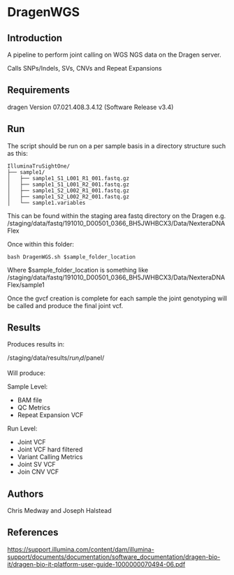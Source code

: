# DragenWGS


 ## Introduction


 A pipeline to perform joint calling on WGS NGS data on the Dragen server.


 Calls SNPs/Indels, SVs, CNVs and Repeat Expansions


 ## Requirements

 dragen Version 07.021.408.3.4.12 (Software Release v3.4)

 ## Run

 The script should be run on a per sample basis in a directory structure such as this:


 ```
IlluminaTruSightOne/
├── sample1/
│   ├── sample1_S1_L001_R1_001.fastq.gz
│   ├── sample1_S1_L001_R2_001.fastq.gz
│   ├── sample1_S2_L002_R1_001.fastq.gz
│   ├── sample1_S2_L002_R2_001.fastq.gz
│   └── sample1.variables
```

 This can be found within the staging area fastq directory on the Dragen e.g. /staging/data/fastq/191010_D00501_0366_BH5JWHBCX3/Data/NexteraDNAFlex

 Once within this folder:

 ```
bash DragenWGS.sh $sample_folder_location
```
Where $sample_folder_location is something like /staging/data/fastq/191010_D00501_0366_BH5JWHBCX3/Data/NexteraDNAFlex/sample1

 Once the gvcf creation is complete for each sample the joint genotyping will be called and produce the final joint vcf.


 ## Results

 Produces results in:

 /staging/data/results/$run_id/$panel/

 Will produce:

 Sample Level:

 - BAM file
- QC Metrics
- Repeat Expansion VCF

 Run Level:
- Joint VCF
- Joint VCF hard filtered
- Variant Calling Metrics
- Joint SV VCF
- Join CNV VCF


 ## Authors

 Chris Medway and Joseph Halstead

 ## References

 https://support.illumina.com/content/dam/illumina-support/documents/documentation/software_documentation/dragen-bio-it/dragen-bio-it-platform-user-guide-1000000070494-06.pdf
